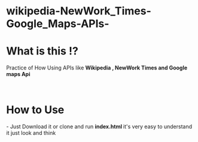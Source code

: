 # wikipedia-NewWork_Times-Google_Maps-APIs-
<h1>What is this !? </h1>
<p>Practice of How Using APIs like <strong>Wikipedia , NewWork Times and Google maps Api</strong> </p>
</br>
<h1>How to Use</h1>
- Just Download it or clone and run <strong> index.html </strong> it's very easy to understand it just look and think 
